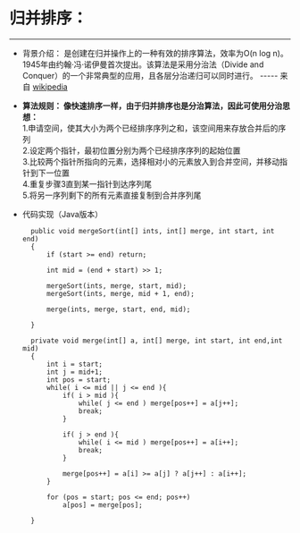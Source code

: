 # 归并排序：
---
* 背景介绍： 是创建在归并操作上的一种有效的排序算法，效率为O(n log n)。1945年由约翰·冯·诺伊曼首次提出。该算法是采用分治法（Divide and Conquer）的一个非常典型的应用，且各层分治递归可以同时进行。 ----- 来自 [wikipedia](https://zh.wikipedia.org/wiki/%E5%BD%92%E5%B9%B6%E6%8E%92%E5%BA%8F) 
* **算法规则： 像快速排序一样，由于归并排序也是分治算法，因此可使用分治思想：**<br> 1.申请空间，使其大小为两个已经排序序列之和，该空间用来存放合并后的序列<br> 2.设定两个指针，最初位置分别为两个已经排序序列的起始位置 <br> 3.比较两个指针所指向的元素，选择相对小的元素放入到合并空间，并移动指针到下一位置 <br> 4.重复步骤3直到某一指针到达序列尾  <br> 5.将另一序列剩下的所有元素直接复制到合并序列尾

* 代码实现（Java版本）
        
        public void mergeSort(int[] ints, int[] merge, int start, int end) 
        {
        	if (start >= end) return;
    		
    		int mid = (end + start) >> 1;
    		
    		mergeSort(ints, merge, start, mid);
    		mergeSort(ints, merge, mid + 1, end);
    
    		merge(ints, merge, start, end, mid);

	    }
        
        private void merge(int[] a, int[] merge, int start, int end,int mid) 
        {
        	int i = start;
    		int j = mid+1;
    		int pos = start;
    		while( i <= mid || j <= end ){
    			if( i > mid ){
    				while( j <= end ) merge[pos++] = a[j++];
    				break;
    			}
    			
    			if( j > end ){
    				while( i <= mid ) merge[pos++] = a[i++];
    				break;
    			}
    			
    			merge[pos++] = a[i] >= a[j] ? a[j++] : a[i++];
    		}
    		
    		for (pos = start; pos <= end; pos++)
    			a[pos] = merge[pos];
		
	    }
